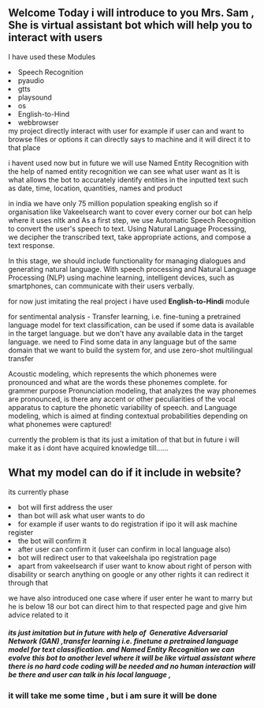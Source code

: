 ## Welcome Today i will introduce to you Mrs. Sam , She is virtual assistant bot which will help you to interact with users

I have used these Modules
  <li>Speech Recognition</li>
  <li>pyaudio</li>
 <li> gtts</li>
  <li>  playsound</li>
 <li> os </li>
 <li> English-to-Hind </li>
  <li>webbrowser</li>
my project directly interact with user for example if user can and want to browse files or options it can directly says to machine and it will direct it to that place

i havent used now but in future we will use Named Entity Recognition with the help of named entity recognition we can see what user want as It is what allows the bot to accurately identify entities in the inputted text such as date, time, location, quantities, names and product

in india we have only 75 million population speaking english so if organisation like Vakeelsearch want to cover every corner our bot can help where it uses nltk and
As a first step, we use Automatic Speech Recognition to convert the user's speech to text. Using Natural Language Processing, we decipher the transcribed text, take appropriate actions, and compose a text response.

In this stage, we should include functionality for managing dialogues and generating natural language. With speech processing and Natural Language Processing (NLP) using machine learning, intelligent devices, such as smartphones, can communicate with their users verbally.


for now just imitating the real project i have used <b>  English-to-Hindi </b> module 


for sentimental analysis - Transfer learning, i.e. fine-tuning a pretrained language model for text classification, can be used if some data is available in the target language. but we don't have any available data in the target language. we need to Find some data in any language but of the same domain that we want to build the system for, and use zero-shot multilingual transfer

Acoustic modeling, which represents the which phonemes were pronounced and what are the words these phonemes complete. for grammer purpose Pronunciation modeling, that analyzes the way phonemes are pronounced, is there any accent or other peculiarities of the vocal apparatus to capture the phonetic variability of speech. and Language modeling, which is aimed at finding contextual probabilities depending on what phonemes were captured!


currently the problem is that its just a imitation of that but in future i will make it as i dont have acquired knowledge till......



<b><h2>What my model can do if it include in website? </b></h2> its currently phase
<li>bot will first address the user
<li>than bot will ask what user wants to do
<li>for example if user wants to do registration if ipo it will ask machine register
<li>the bot will confirm it
<li>after user can confirm it (user can confirm in local language also)
<li>bot will redirect user to that vakeelshala ipo registration page

<li>apart from vakeelsearch if user want to know about right of person with disability or search anything on google or any other rights it can redirect it through that

we have also introduced one case where if user enter he want to marry but he is below 18 our bot can direct him to that respected page and give him advice related to it

<i><h5>its just imitation but in future with help of  Generative Adversarial Network (GAN) ,transfer learning i.e. finetune a pretrained language model for text classification. and Named Entity Recognition we can evolve this bot to another level where it will be like virtual assistant where there is no hard code coding will be needed and no human interaction will be there and user can talk in his local language ,</i>

<h3> it will take me some time , but i am sure it will be done </h3>



